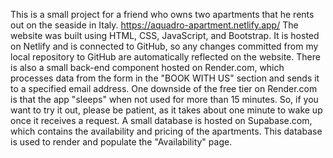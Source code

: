 This is a small project for a friend who owns two apartments that he rents out on the seaside in Italy.
https://aquadro-apartment.netlify.app/
The website was built using HTML, CSS, JavaScript, and Bootstrap.
It is hosted on Netlify and is connected to GitHub, so any changes committed from my local repository to GitHub are automatically reflected on the website.
There is also a small back-end component hosted on Render.com, which processes data from the form in the "BOOK WITH US" section and sends it to a specified email address.
One downside of the free tier on Render.com is that the app "sleeps" when not used for more than 15 minutes. So, if you want to try it out, please be patient, as it takes about one minute to wake up once it receives a request.
A small database is hosted on Supabase.com, which contains the availability and pricing of the apartments. This database is used to render and populate the "Availability" page.
